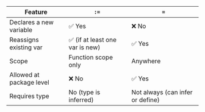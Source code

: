 | Feature                  | `:=`                           | `=`                              |
| ------------------------ | ------------------------------ | -------------------------------- |
| Declares a new variable  | ✅ Yes                          | ❌ No                             |
| Reassigns existing var   | ✅ (if at least one var is new) | ✅ Yes                            |
| Scope                    | Function scope only            | Anywhere                         |
| Allowed at package level | ❌ No                           | ✅ Yes                            |
| Requires type            | No (type is inferred)          | Not always (can infer or define) |
